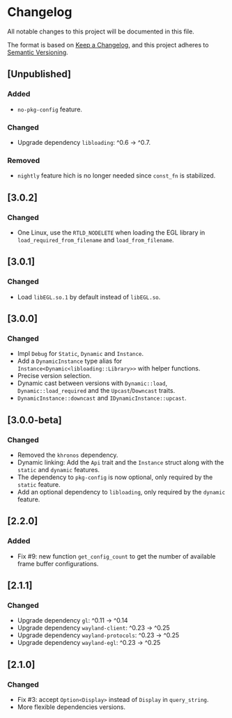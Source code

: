 # Changelog

All notable changes to this project will be documented in this file.

The format is based on [Keep a Changelog](https://keepachangelog.com/en/1.0.0/),
and this project adheres to [Semantic Versioning](https://semver.org/spec/v2.0.0.html).

## [Unpublished]
### Added
- `no-pkg-config` feature.
### Changed
- Upgrade dependency `libloading`: ^0.6 -> ^0.7.
### Removed
- `nightly` feature hich is no longer needed since `const_fn` is stabilized.

## [3.0.2]
### Changed
- One Linux, use the `RTLD_NODELETE` when loading the EGL library in `load_required_from_filename` and `load_from_filename`.

## [3.0.1]
### Changed
- Load `libEGL.so.1` by default instead of `libEGL.so`.

## [3.0.0]
### Changed
- Impl `Debug` for `Static`, `Dynamic` and `Instance`.
- Add a `DynamicInstance` type alias for `Instance<Dynamic<libloading::Library>>` with helper functions.
- Precise version selection.
- Dynamic cast between versions with `Dynamic::load`, `Dynamic::load_required` and the `Upcast`/`Downcast` traits.
- `DynamicInstance::downcast` and `IDynamicInstance::upcast`.

## [3.0.0-beta]
### Changed
- Removed the `khronos` dependency.
- Dynamic linking: Add the `Api` trait and the `Instance` struct along with the `static` and `dynamic` features.
- The dependency to `pkg-config` is now optional, only required by the `static` feature.
- Add an optional dependency to `libloading`, only required by the `dynamic` feature.

## [2.2.0]
### Added
- Fix #9: new function `get_config_count` to get the number of available frame buffer configurations.

## [2.1.1]
### Changed
- Upgrade dependency `gl`: ^0.11 -> ^0.14
- Upgrade dependency `wayland-client`: ^0.23 -> ^0.25
- Upgrade dependency `wayland-protocols`: ^0.23 -> ^0.25
- Upgrade dependency `wayland-egl`: ^0.23 -> ^0.25

## [2.1.0]
### Changed
- Fix #3: accept `Option<Display>` instead of `Display` in `query_string`.
- More flexible dependencies versions.
